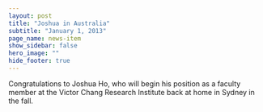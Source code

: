 ```yaml
---
layout: post
title: "Joshua in Australia"
subtitle: "January 1, 2013"
page_name: news-item
show_sidebar: false
hero_image: ""
hide_footer: true
---
```


Congratulations to Joshua Ho, who will begin his position as a faculty member at the Victor Chang Research Institute back at home in Sydney in the fall.

